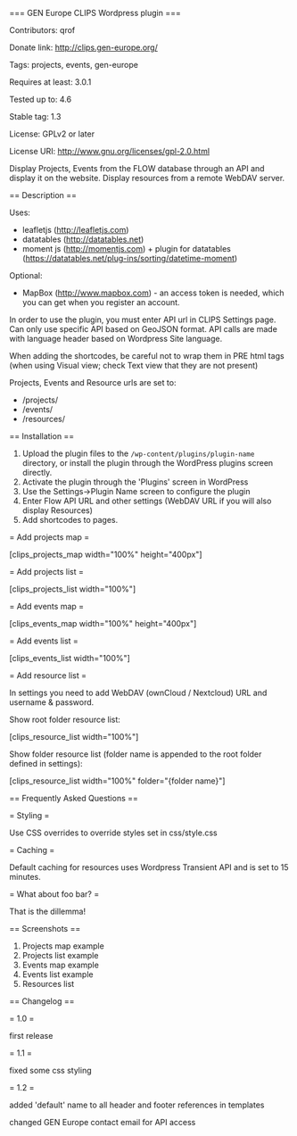 === GEN Europe CLIPS Wordpress plugin ===

Contributors: qrof

Donate link: http://clips.gen-europe.org/

Tags: projects, events, gen-europe

Requires at least: 3.0.1

Tested up to: 4.6

Stable tag: 1.3

License: GPLv2 or later

License URI: http://www.gnu.org/licenses/gpl-2.0.html

Display Projects, Events from the FLOW database through an API and display it on the website. Display resources from a remote WebDAV server.

== Description ==

Uses:

* leafletjs (http://leafletjs.com)
* datatables (http://datatables.net)
* moment js (http://momentjs.com) + plugin for datatables (https://datatables.net/plug-ins/sorting/datetime-moment)

Optional:

* MapBox (http://www.mapbox.com) - an access token is needed, which you can get when you register an account.

In order to use the plugin, you must enter API url in CLIPS Settings page. Can only use specific API based on GeoJSON format. API calls are made with language header based on Wordpress Site language.

When adding the shortcodes, be careful not to wrap them in PRE html tags (when using Visual view; check Text view that they are not present)

Projects, Events and Resource urls are set to:

* /projects/
* /events/
* /resources/

== Installation ==

1. Upload the plugin files to the `/wp-content/plugins/plugin-name` directory, or install the plugin through the WordPress plugins screen directly.
1. Activate the plugin through the 'Plugins' screen in WordPress
1. Use the Settings->Plugin Name screen to configure the plugin
1. Enter Flow API URL and other settings (WebDAV URL if you will also display Resources)
1. Add shortcodes to pages.

= Add projects map =

[clips_projects_map width="100%" height="400px"]

= Add projects list =

[clips_projects_list width="100%"]

= Add events map =

[clips_events_map width="100%" height="400px"]

= Add events list =

[clips_events_list width="100%"]

= Add resource list =

In settings you need to add WebDAV (ownCloud / Nextcloud) URL and username & password.

Show root folder resource list:

[clips_resource_list width="100%"]

Show folder resource list (folder name is appended to the root folder defined in settings):

[clips_resource_list width="100%" folder="{folder name}"]



== Frequently Asked Questions ==

= Styling =

Use CSS overrides to override styles set in css/style.css

= Caching =

Default caching for resources uses Wordpress Transient API and is set to 15 minutes.

= What about foo bar? =

That is the dillemma!

== Screenshots ==

1. Projects map example
2. Projects list example
3. Events map example
4. Events list example
5. Resources list

== Changelog ==

= 1.0 =

first release

= 1.1 =

fixed some css styling

= 1.2 =

added 'default' name to all header and footer references in templates

changed GEN Europe contact email for API access
